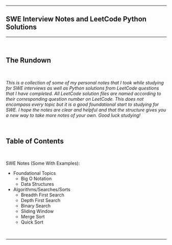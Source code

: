 <br />

---

## **SWE Interview Notes and LeetCode Python Solutions**

---

<br />

## The Rundown

<br />

*This is a collection of some of my personal notes that I took while studying for SWE interviews as well as Python solutions from LeetCode questions that I have completed. All LeetCode solution files are named according to their corresponding question number on LeetCode. This does not encompass every topic but it is a good foundational start to studying for SWE. I hope the notes are clear and helpful and that the structure gives you a new way to take more notes of your own. Good luck studying!*

<br />

## Table of Contents

<br />

SWE Notes (Some With Examples):
- Foundational Topics
  - Big O Notation
  - Data Structures
- Algorithms/Searches/Sorts
  - Breadth First Search
  - Depth First Search
  - Binary Search
  - Sliding Window
  - Merge Sort
  - Quick Sort

<br />

---

<br />